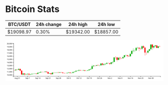 # Bitcoin Stats

BTC/USDT|24h change|24h high|24h low|
|---|---|---|---|
|$19098.97|0.30%|$19342.00|$18857.00|

<img src="./chart.svg">
